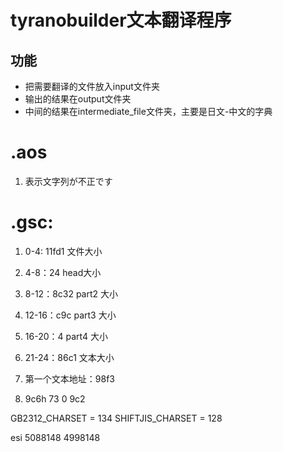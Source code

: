 # tyranobuilder文本翻译程序

## 功能
* 把需要翻译的文件放入input文件夹
* 输出的结果在output文件夹
* 中间的结果在intermediate_file文件夹，主要是日文-中文的字典

# .aos
1. 表示文字列が不正です


# .gsc:
1. 0-4: 11fd1 文件大小
2. 4-8：24 head大小
3. 8-12：8c32 part2 大小
4. 12-16：c9c part3 大小
5. 16-20：4 part4 大小
6. 21-24：86c1 文本大小
7. 第一个文本地址：98f3

1. 9c6h 73 0 9c2



GB2312_CHARSET = 134
SHIFTJIS_CHARSET = 128

esi 5088148
    4998148
